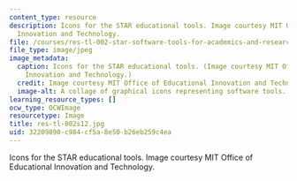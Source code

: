 ```yaml
---
content_type: resource
description: Icons for the STAR educational tools. Image courtesy MIT Office of Educational
  Innovation and Technology.
file: /courses/res-tl-002-star-software-tools-for-academics-and-researchers-spring-2012/32209890c984cf5a8e50b26eb259c4ea_res-tl-002s12.jpg
file_type: image/jpeg
image_metadata:
  caption: Icons for the STAR educational tools. (Image courtesy MIT Office of Educational
    Innovation and Technology.)
  credit: Image courtesy MIT Office of Educational Innovation and Technology.
  image-alt: A collage of graphical icons representing software tools.
learning_resource_types: []
ocw_type: OCWImage
resourcetype: Image
title: res-tl-002s12.jpg
uid: 32209890-c984-cf5a-8e50-b26eb259c4ea
---
```

Icons for the STAR educational tools. Image courtesy MIT Office of Educational Innovation and Technology.


